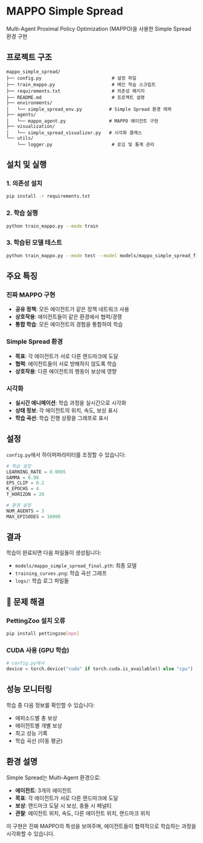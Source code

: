 # MAPPO Simple Spread

Multi-Agent Proximal Policy Optimization (MAPPO)을 사용한 Simple Spread 환경 구현

##  프로젝트 구조

```
mappo_simple_spread/
├── config.py                          # 설정 파일
├── train_mappo.py                     # 메인 학습 스크립트
├── requirements.txt                   # 의존성 패키지
├── README.md                          # 프로젝트 설명
├── environments/
│   └── simple_spread_env.py          # Simple Spread 환경 래퍼
├── agents/
│   └── mappo_agent.py                # MAPPO 에이전트 구현
├── visualization/
│   └── simple_spread_visualizer.py   # 시각화 클래스
└── utils/
    └── logger.py                      # 로깅 및 통계 관리
```

##  설치 및 실행

### 1. 의존성 설치
```bash
pip install -r requirements.txt
```

### 2. 학습 실행
```bash
python train_mappo.py --mode train
```

### 3. 학습된 모델 테스트
```bash
python train_mappo.py --mode test --model models/mappo_simple_spread_final.pth
```

##  주요 특징

### 진짜 MAPPO 구현
- **공유 정책**: 모든 에이전트가 같은 정책 네트워크 사용
- **상호작용**: 에이전트들이 같은 환경에서 협력/경쟁
- **통합 학습**: 모든 에이전트의 경험을 통합하여 학습

### Simple Spread 환경
- **목표**: 각 에이전트가 서로 다른 랜드마크에 도달
- **협력**: 에이전트들이 서로 방해하지 않도록 학습
- **상호작용**: 다른 에이전트의 행동이 보상에 영향

### 시각화
- **실시간 애니메이션**: 학습 과정을 실시간으로 시각화
- **상태 정보**: 각 에이전트의 위치, 속도, 보상 표시
- **학습 곡선**: 학습 진행 상황을 그래프로 표시

##  설정

`config.py`에서 하이퍼파라미터를 조정할 수 있습니다:

```python
# 학습 설정
LEARNING_RATE = 0.0005
GAMMA = 0.98
EPS_CLIP = 0.2
K_EPOCHS = 4
T_HORIZON = 20

# 환경 설정
NUM_AGENTS = 3
MAX_EPISODES = 10000
```

##  결과

학습이 완료되면 다음 파일들이 생성됩니다:
- `models/mappo_simple_spread_final.pth`: 최종 모델
- `training_curves.png`: 학습 곡선 그래프
- `logs/`: 학습 로그 파일들

## 🔧 문제 해결

### PettingZoo 설치 오류
```bash
pip install pettingzoo[mpe]
```

### CUDA 사용 (GPU 학습)
```python
# config.py에서
device = torch.device("cuda" if torch.cuda.is_available() else "cpu")
```

##  성능 모니터링

학습 중 다음 정보를 확인할 수 있습니다:
- 에피소드별 총 보상
- 에이전트별 개별 보상
- 최고 성능 기록
- 학습 곡선 (이동 평균)

##  환경 설명

Simple Spread는 Multi-Agent 환경으로:
- **에이전트**: 3개의 에이전트
- **목표**: 각 에이전트가 서로 다른 랜드마크에 도달
- **보상**: 랜드마크 도달 시 보상, 충돌 시 페널티
- **관찰**: 에이전트 위치, 속도, 다른 에이전트 위치, 랜드마크 위치

이 구현은 진짜 MAPPO의 특성을 보여주며, 에이전트들이 협력적으로 학습하는 과정을 시각화할 수 있습니다.
